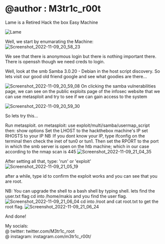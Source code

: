# @author : M3tr1c_r00t
Lame is a Retired Hack the box Easy Machine

![Lame](https://user-images.githubusercontent.com/99975622/201052773-ca562c51-cb0c-4d9c-8183-0dd4b6734077.png)

Well, we start by enumarating the Machine:
![Screenshot_2022-11-09_20_58_23](https://user-images.githubusercontent.com/99975622/201049482-4b978a46-1d70-4868-97c6-ebfed2d03e5c.png)

We see that there is anonymous login but there is nothing important there.
 There is openssh though we need creds to login.
 
 Well, look at the smb Samba 3.0.20 - Debian in the host script discovery.
So lets visit our good old friend google and see what goodies are there...

![Screenshot_2022-11-09_20_59_08](https://user-images.githubusercontent.com/99975622/201050322-66f533c1-d1bd-47f7-9f3f-bb96e772ef9f.png)
 On clicking the samba vulnerabilities page, we can see on the public exploits page of the infosec website that we can use metasploit and try to see if we can gain access to the system 
 
 ![Screenshot_2022-11-09_20_59_30](https://user-images.githubusercontent.com/99975622/201050672-4bde789b-20fe-461b-b41e-4e16a324ab31.png)

So lets try this...

Run metasploit.
on metasploit: use exploit/multi/samba/usermap_script
then: show options
Set the LHOST to the hackthebox machine's IP
set RHOSTS to your IP
NB :If you dont know your IP, type ifconfig on the terminal then check the inet of tun0 or tun1.
Then set the RPORT to the port in which the smb server is open on the htb machine; which in our case according to the nmap scan is 445
![Screenshot_2022-11-09_21_04_35](https://user-images.githubusercontent.com/99975622/201051343-077b5a5d-e208-4e8f-9b30-087275736f75.png)


After setting all that, type: 'run' or 'exploit'
![Screenshot_2022-11-09_21_05_19](https://user-images.githubusercontent.com/99975622/201051744-08840251-68a4-45ca-8465-5fc25d014676.png)


after a while, type id to confirm the exploit works and you can see that you are root.
 
NB: You can upgrade the shell to a bash shell by typing shell.
lets find the user.txt flag
cd into /home/makis and you find the user flag.
![Screenshot_2022-11-09_21_06_04](https://user-images.githubusercontent.com/99975622/201052188-c46eb092-2602-4371-91c9-4069bbd62603.png)
cd into /root and cat root.txt to get the root flag.
![Screenshot_2022-11-09_21_06_24](https://user-images.githubusercontent.com/99975622/201052338-e6b2a061-23b0-467d-816b-29361b7ad6f9.png)

And done!

My socials:
          <br>@ twitter: twitter.com/M3tr1c_root
          <br>@ instagram: instagram.com/m3tr1c_r00t/


